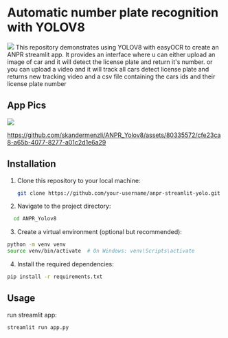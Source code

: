 # Automatic number plate recognition with YOLOV8
<img src="https://github.com/skandermenzli/ANPR_Yolov8/blob/main/assets/plates.jpg">
This repository demonstrates using YOLOV8 with easyOCR to create an ANPR streamlit app. It provides an interface where u can either upload an image of car and it will detect the license plate and return it's number.
or you can upload a video and it will track all cars detect license plate and returns new tracking video and a csv file containing the cars ids and their license plate number

## App Pics

<img src="https://github.com/skandermenzli/ANPR_Yolov8/blob/main/assets/img_screen.PNG">



https://github.com/skandermenzli/ANPR_Yolov8/assets/80335572/cfe23ca8-a65b-4077-8277-a01c2d1e6a29



## Installation

1. Clone this repository to your local machine:
   ```bash
   git clone https://github.com/your-username/anpr-streamlit-yolo.git
   ```
2. Navigate to the project directory:
```bash
  cd ANPR_Yolov8
   ```
3. Create a virtual environment (optional but recommended):
```bash
python -m venv venv
source venv/bin/activate  # On Windows: venv\Scripts\activate
```
4. Install the required dependencies:
```bash
pip install -r requirements.txt
```
## Usage

run streamlit app:
```bash
streamlit run app.py
```
